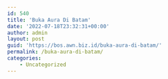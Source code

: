 ```yaml
---
id: 540
title: 'Buka Aura Di Batam'
date: '2022-07-18T23:32:31+00:00'
author: admin
layout: post
guid: 'https://bos.awn.biz.id/buka-aura-di-batam/'
permalink: /buka-aura-di-batam/
categories:
    - Uncategorized
---
```


